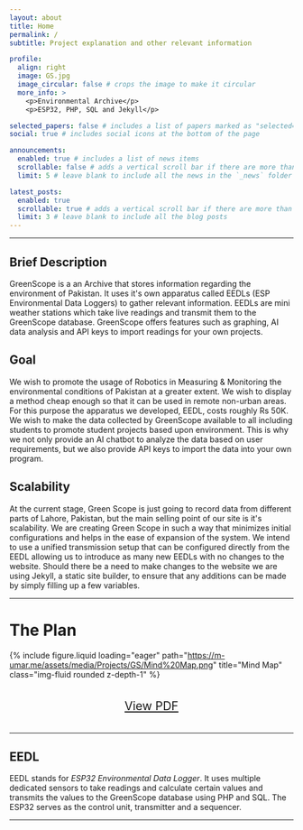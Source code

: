 ```yaml
---
layout: about
title: Home
permalink: /
subtitle: Project explanation and other relevant information

profile:
  align: right
  image: GS.jpg
  image_circular: false # crops the image to make it circular
  more_info: >
    <p>Environmental Archive</p>
    <p>ESP32, PHP, SQL and Jekyll</p>

selected_papers: false # includes a list of papers marked as "selected={true}"
social: true # includes social icons at the bottom of the page

announcements:
  enabled: true # includes a list of news items
  scrollable: false # adds a vertical scroll bar if there are more than 3 news items
  limit: 5 # leave blank to include all the news in the `_news` folder

latest_posts:
  enabled: true
  scrollable: true # adds a vertical scroll bar if there are more than 3 new posts items
  limit: 3 # leave blank to include all the blog posts
---
```


---

## Brief Description
GreenScope is a an Archive that stores information regarding the environment of Pakistan. It uses it's own apparatus called EEDLs (ESP Environmental Data Loggers) to gather relevant information. EEDLs are mini weather stations which take live readings and transmit them to the GreenScope database. GreenScope offers features such as graphing, AI data analysis and API keys to import readings for your own projects.

## Goal
We wish to promote the usage of Robotics in Measuring & Monitoring the environmental conditions of Pakistan at a greater extent. We wish to display a method cheap enough so that it can be used in remote non-urban areas. For this purpose the apparatus we developed, EEDL, costs roughly Rs 50K. We wish to make the data collected by GreenScope available to all including students to promote student projects based upon environment. This is why we not only provide an AI chatbot to analyze the data based on user requirements, but we also provide API keys to import the data into your own program.

## Scalability
At the current stage, Green Scope is just going to record data from different parts of Lahore, Pakistan, but the main selling point of our site is it's scalability. We are creating Green Scope in such a way that minimizes initial configurations and helps in the ease of expansion of the system. We intend to use a unified transmission setup that can be configured directly from the EEDL allowing us to introduce as many new EEDLs with no changes to the website. Should there be a need to make changes to the website we are using Jekyll, a static site builder, to ensure that any additions can be made by simply filling up a few variables.

---

# The Plan

{% include figure.liquid loading="eager" path="https://m-umar.me/assets/media/Projects/GS/Mind%20Map.png" title="Mind Map" class="img-fluid rounded z-depth-1" %}

<div style="display: flex; justify-content: center;"><a href="assets/pdf/Mind%20Map.pdf" target="_blank" rel="noopener noreferrer">
<p style="font-size: 1.5em">View PDF <i class="fa-solid fa-file-pdf"></i></p>
</a></div>

---

## EEDL
EEDL stands for *ESP32 Environmental Data Logger*. It uses multiple dedicated sensors to take readings and calculate certain values and transmits the values to the GreenScope database using PHP and SQL. The ESP32 serves as the control unit, transmitter and a sequencer.

---